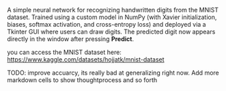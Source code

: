A simple neural network for recognizing handwritten digits from the MNIST dataset. 
Trained using a custom model in NumPy (with Xavier initialization, biases, softmax activation, and cross-entropy loss) and deployed via a Tkinter GUI where users can draw digits. The predicted digit now appears directly in the window after pressing **Predict**.

you can access the MNIST dataset here: https://www.kaggle.com/datasets/hojjatk/mnist-dataset

TODO: improve accuarcy, its really bad at generalizing right now. Add more markdown cells to show thoughtprocess and so forth

